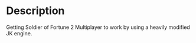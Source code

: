# Description #

Getting Soldier of Fortune 2 Multiplayer to work by using a heavily modified JK engine.